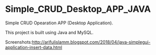 # Simple_CRUD_Desktop_APP_JAVA

Simple CRUD Opearation APP (Desktop Application).

This project is built using Java and MySQL.

Screenshots:http://arifulislamm.blogspot.com/2018/04/java-simplegui-application-insert-data.html
